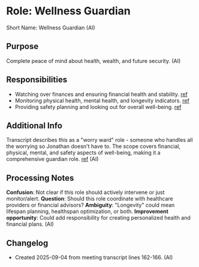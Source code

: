 # Role: Wellness Guardian

Short Name: Wellness Guardian (AI)

## Purpose

Complete peace of mind about health, wealth, and future security. (AI)

## Responsibilities

- Watching over finances and ensuring financial health and stability. [ref](meetings/2025-09-03-initial-setup.md:162-166)
- Monitoring physical health, mental health, and longevity indicators. [ref](meetings/2025-09-03-initial-setup.md:162-166)
- Providing safety planning and looking out for overall well-being. [ref](meetings/2025-09-03-initial-setup.md:162-166)

## Additional Info

Transcript describes this as a "worry ward" role - someone who handles all the worrying so Jonathan doesn't have to. The scope covers financial, physical, mental, and safety aspects of well-being, making it a comprehensive guardian role. [ref](meetings/2025-09-03-initial-setup.md:162-166) (AI)

## Processing Notes

**Confusion**: Not clear if this role should actively intervene or just monitor/alert. **Question**: Should this role coordinate with healthcare providers or financial advisors? **Ambiguity**: "Longevity" could mean lifespan planning, healthspan optimization, or both. **Improvement opportunity**: Could add responsibility for creating personalized health and financial plans. (AI)

## Changelog

- Created 2025-09-04 from meeting transcript lines 162-166. (AI)